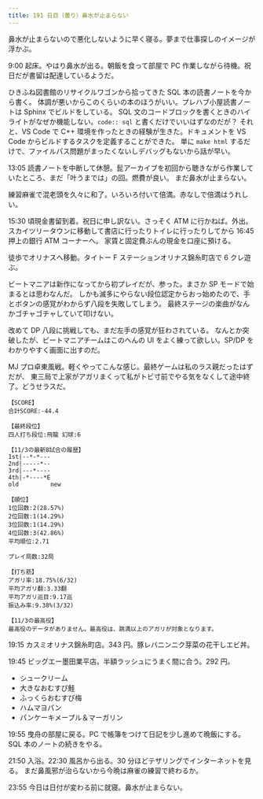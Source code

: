 ```yaml
---
title: 191 日目（曇り）鼻水が止まらない
---
```


鼻水が止まらないので悪化しないように早く寝る。夢まで仕事探しのイメージが浮かぶ。

9:00 起床。やはり鼻水が出る。朝飯を食って部屋で PC 作業しながら待機。祝日だが書留は配達しているようだ。

ひきふね図書館のリサイクルワゴンから拾ってきた SQL 本の読書ノートを今から書く。
体調が悪いからこのくらいの本のほうがいい。プレハブ小屋読書ノートは Sphinx でビルドをしている。
SQL 文のコードブロックを書くときのハイライトがなぜか機能しない。`code:: sql` と書くだけでいいはずなのだが？
それと、VS Code で C++ 環境を作ったときの経験が生きた。ドキュメントを VS Code からビルドするタスクを定義することができた。
単に `make html` するだけで、ファイルパス問題がまったくないしデバッグもないから話が早い。

13:05 読書ノートを中断して休憩。髭アーカイブを初回から聴きながら作業していたところ、まだ「叶うまでは」の回。燃費が良い。
まだ鼻水が止まらない。

練習麻雀で混老頭を久々に和了。いろいろ付いて倍満。赤なしで倍満はうれしい。

15:30 頃現金書留到着。祝日に申し訳ない。さっそく ATM に行かねば。外出。
スカイツリータウンに移動して書店に行ったりトイレに行ったりしてから 16:45 押上の銀行 ATM コーナーへ。
家賃と固定費ぶんの現金を口座に預ける。

徒歩でオリナスへ移動。タイトー F ステーションオリナス錦糸町店で 6 クレ遊ぶ。

ビートマニアは新作になってから初プレイだが、参った。まさか SP モードで始まるとは思わなんだ。
しかも滅多にやらない段位認定からおっ始めたので、手とボタンの感覚がわからず八段を失敗してしまう。
最終ステージの楽曲がなんかゴチャゴチャしていて叩けない。

改めて DP 八段に挑戦しても、まだ左手の感覚が狂わされている。
なんとか突破したが、ビートマニアチームはこのへんの UI をよく練って欲しい。SP/DP をわかりやすく画面に出すのだ。

MJ プロ卓東風戦。軽くやってこんな感じ。最終ゲームは私のラス親だったはずだが、
東三局で上家がアガリまくって私がトビ寸前でやる気をなくして途中終了。どうせラスだ。

```text
【SCORE】
合計SCORE:-44.4

【最終段位】
四人打ち段位:飛龍 幻球:6

【11/3の最新8試合の履歴】
1st|--*-*---
2nd|-----*--
3rd|---*----
4th|-*----*E
old         new

【順位】
1位回数:2(28.57%)
2位回数:1(14.29%)
3位回数:1(14.29%)
4位回数:3(42.86%)
平均順位:2.71

プレイ局数:32局

【打ち筋】
アガリ率:18.75%(6/32)
平均アガリ翻:3.33翻
平均アガリ巡目:9.17巡
振込み率:9.38%(3/32)

【11/3の最高役】
最高役のデータがありません。最高役は、跳満以上のアガリが対象となります。
```

19:15 カスミオリナス錦糸町店。343 円。豚レバニンニク芽菜の花干しエビ丼。

19:45 ビッグエー墨田業平店。半額ラッシュにうまく間に合う。292 円。

* シュークリーム
* 大きなおむすび鮭
* ふっくらおむすび梅
* ハムマヨパン
* パンケーキメープル＆マーガリン

19:55 曳舟の部屋に戻る。PC で帳簿をつけて日記を少し進めて晩飯にする。SQL 本のノートの続きをやる。

21:50 入浴。22:30 風呂から出る。30 分ほどテザリングでインターネットを見る。
まだ鼻風邪が治らないから今晩は麻雀の練習で終わるか。

23:55 今日は日付が変わる前に就寝。鼻水が止まらない。
